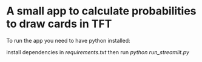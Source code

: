 # A small app to calculate probabilities to draw cards in TFT

To run the app you need to have python installed:

install dependencies in _requirements.txt_ then run _python run_streamlit.py_
